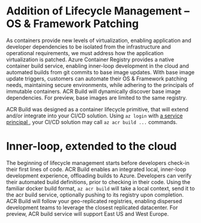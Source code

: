 # Addition of Lifecycle Management – OS & Framework Patching
As containers provide new levels of virtualization, enabling application and developer dependencies to be isolated from the infrastructure and operational requirements, we must address how the application virtualization is patched. Azure Container Registry provides a native container build service, enabling inner-loop development in the cloud and automated builds from git commits to base image updates. With base image update triggers, customers can automate their OS & Framework patching needs, maintaining secure environments, while adhering to the principals of immutable containers. ACR Build will dynamically discover base image dependencies. For preview, base images are limited to the same registry. 

ACR Build was designed as a container lifecycle primitive, that will extend and/or integrate into your CI/CD solution.
Using `az login` with [a service principal
](https://docs.microsoft.com/en-us/cli/azure/authenticate-azure-cli?view=azure-cli-latest#log-in-with-a-service-principal), your CI/CD solution may call `az acr build ...` commands.

# Inner-loop, extended to the cloud

The beginning of lifecycle management starts before developers check-in their first lines of code. ACR Build enables an integrated local, inner-loop development experience, offloading builds to Azure. Developers can verify their automated build definitions, prior to checking in their code. Using the familiar docker build format, `az acr build` will take a local context, send it to the acr build service, optionally pushing to its registry upon completion. ACR Build will follow your geo-replicated registries, enabling dispersed development teams to leverage the closest replicated datacenter. For preview, ACR build service will support East US and West Europe. 

